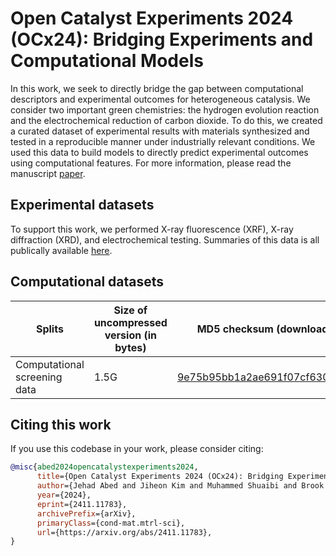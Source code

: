 # Open Catalyst Experiments 2024 (OCx24): Bridging Experiments and Computational Models
In this work, we seek to directly bridge the gap between computational descriptors and experimental outcomes for heterogeneous catalysis. We consider two important green chemistries: the hydrogen evolution reaction and the electrochemical reduction of carbon dioxide. To do this, we created a curated dataset of experimental results with materials synthesized and tested in a reproducible manner under industrially relevant conditions. We used this data to build models to directly predict experimental outcomes using computational features. For more information, please read the manuscript [paper](http://arxiv.org/abs/2411.11783).

## Experimental datasets
To support this work, we performed X-ray fluorescence (XRF), X-ray diffraction (XRD), and electrochemical testing. Summaries of this data is all publically available [here](https://github.com/facebookresearch/fairchem/tree/main/src/fairchem/applications/ocx/data/experimental_data).

## Computational datasets
|Splits |Size of uncompressed version (in bytes)    | MD5 checksum (download link)   |
|---   |---    |---    |
|Computational screening data |1.5G  | [9e75b95bb1a2ae691f07cf630eac3378](https://dl.fbaipublicfiles.com/opencatalystproject/data/ocx24/comp_df_241022.csv)   |


## Citing this work

If you use this codebase in your work, please consider citing:

```bibtex
@misc{abed2024opencatalystexperiments2024,
      title={Open Catalyst Experiments 2024 (OCx24): Bridging Experiments and Computational Models}, 
      author={Jehad Abed and Jiheon Kim and Muhammed Shuaibi and Brook Wander and Boris Duijf and Suhas Mahesh and Hyeonseok Lee and Vahe Gharakhanyan and Sjoerd Hoogland and Erdem Irtem and Janice Lan and Niels Schouten and Anagha Usha Vijayakumar and Jason Hattrick-Simpers and John R. Kitchin and Zachary W. Ulissi and Aaike van Vugt and Edward H. Sargent and David Sinton and C. Lawrence Zitnick},
      year={2024},
      eprint={2411.11783},
      archivePrefix={arXiv},
      primaryClass={cond-mat.mtrl-sci},
      url={https://arxiv.org/abs/2411.11783}, 
}
```
